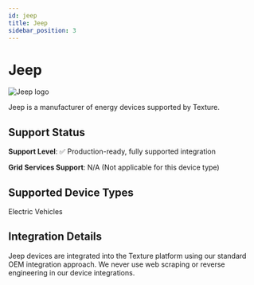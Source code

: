 ```yaml
---
id: jeep
title: Jeep
sidebar_position: 3
---
```


# Jeep

<div style={{ textAlign: 'center', margin: '20px 0' }}>
  <img 
    src="https://device.cms.texture.energy/logo/%20Jeep%20Vector%20Icon.svg" 
    alt="Jeep logo" 
    style={{ maxWidth: '200px', maxHeight: '150px' }}
  />
</div>

Jeep is a manufacturer of energy devices supported by Texture.



## Support Status

**Support Level**: ✅ Production-ready, fully supported integration

**Grid Services Support**: N/A (Not applicable for this device type)

## Supported Device Types

Electric Vehicles

## Integration Details

Jeep devices are integrated into the Texture platform using our standard OEM integration approach. We never use web scraping or reverse engineering in our device integrations.




